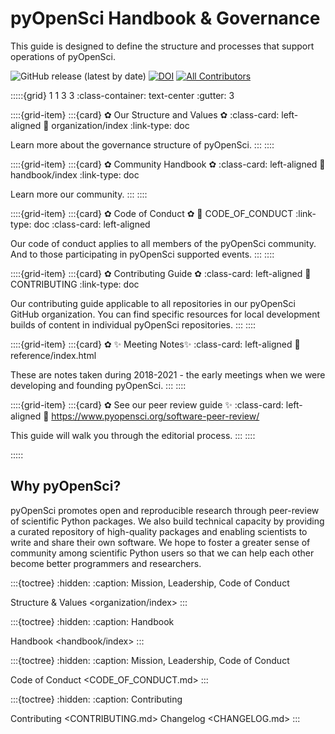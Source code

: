 # pyOpenSci Handbook & Governance

This guide is designed to define the structure and processes
that support operations of pyOpenSci.

![GitHub release (latest by date)](https://img.shields.io/github/v/release/pyopensci/governance?color=purple&display_name=tag&style=plastic)  [![DOI](https://zenodo.org/badge/161679308.svg)](https://zenodo.org/badge/latestdoi/161679308) [![All Contributors](https://img.shields.io/badge/all_contributors-3-blue.svg?style=flat-square)]()

:::::{grid} 1 1 3 3
:class-container: text-center
:gutter: 3

::::{grid-item}
:::{card} ✿ Our Structure and Values ✿
:class-card: left-aligned
:link: organization/index
:link-type: doc


Learn more about the governance structure of pyOpenSci.
:::
::::

::::{grid-item}
:::{card} ✿ Community Handbook ✿
:class-card: left-aligned
:link: handbook/index
:link-type: doc


Learn more our community.
:::
::::

::::{grid-item}
:::{card} ✿ Code of Conduct ✿
:link: CODE_OF_CONDUCT
:link-type: doc
:class-card: left-aligned

Our code of conduct applies to all members of the pyOpenSci community. And to those participating in pyOpenSci supported events.
:::
::::

::::{grid-item}
:::{card} ✿ Contributing Guide ✿
:class-card: left-aligned
:link: CONTRIBUTING
:link-type: doc

Our contributing guide applicable to all repositories in our pyOpenSci GitHub organization. You can find specific resources for
local development builds of content in individual pyOpenSci repositories.
:::
::::

::::{grid-item}
:::{card} ✿ ✨ Meeting Notes✨
:class-card: left-aligned
:link: reference/index.html

These are notes taken during 2018-2021 - the early meetings when
we were developing and founding pyOpenSci.
:::
::::

::::{grid-item}
:::{card} ✿ See our peer review guide ✨
:class-card: left-aligned
:link: https://www.pyopensci.org/software-peer-review/

This guide will walk you through the editorial process.
:::
::::

:::::

## Why pyOpenSci?

pyOpenSci promotes open and reproducible research through peer-review of
scientific Python packages. We also build technical capacity by providing a
curated repository of high-quality packages and enabling scientists to write
and share their own software. We hope to foster a greater sense of community
among scientific Python users so that we can help each other become better
programmers and researchers.

:::{toctree}
:hidden:
:caption: Mission, Leadership, Code of Conduct

Structure & Values <organization/index>
:::

:::{toctree}
:hidden:
:caption: Handbook

Handbook <handbook/index>
:::

:::{toctree}
:hidden:
:caption: Mission, Leadership, Code of Conduct

Code of Conduct <CODE_OF_CONDUCT.md>
:::

:::{toctree}
:hidden:
:caption: Contributing

Contributing <CONTRIBUTING.md>
Changelog <CHANGELOG.md>
:::
